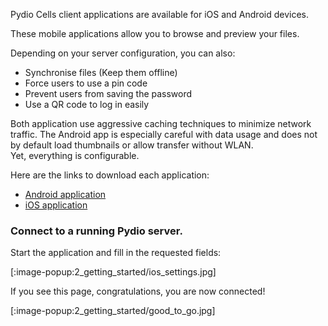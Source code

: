 
Pydio Cells client applications are available for iOS and Android devices.

These mobile applications allow you to browse and preview your files.

Depending on your server configuration, you can also:

- Synchronise files (Keep them offline)  
- Force users to use a pin code  
- Prevent users from saving the password  
- Use a QR code to log in easily  

Both application use aggressive caching techniques to minimize network traffic. The Android app is especially careful with data usage and does not by default load thumbnails or allow transfer without WLAN.  
Yet, everything is configurable.

Here are the links to download each application:

- [Android application](https://play.google.com/store/apps/details?id=com.pydio.android.pydioPro)
- [iOS application](https://itunes.apple.com/us/app/pydiopro/id1109419882)

### Connect to a running Pydio server.

Start the application and fill in the requested fields:

[:image-popup:2_getting_started/ios_settings.jpg]

If you see this page, congratulations, you are now connected!

[:image-popup:2_getting_started/good_to_go.jpg]